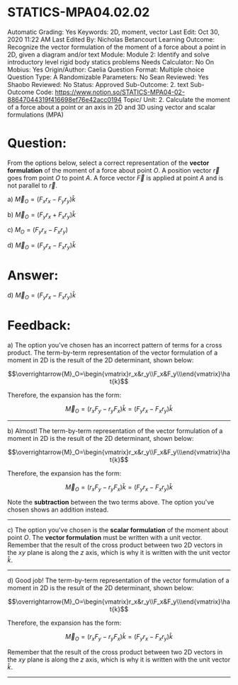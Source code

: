 # STATICS-MPA04.02.02

Automatic Grading: Yes
Keywords: 2D, moment, vector
Last Edit: Oct 30, 2020 11:22 AM
Last Edited By: Nicholas Betancourt
Learning Outcome: Recognize the vector formulation of the moment of a force about a point in 2D, given a diagram and/or text
Module: Module 2: Identify and solve introductory level rigid body statics problems
Needs Calculator: No
On Mobius: Yes
Origin/Author: Caelia
Question Format: Multiple choice
Question Type: A
Randomizable Parameters: No
Sean Reviewed: Yes
Shaobo Reviewed: No
Status: Approved
Sub-Outcome: 2. text
Sub-Outcome Code: https://www.notion.so/STATICS-MPA04-02-88647044319f416698ef76e42acc0194
Topic/ Unit: 2. Calculate the moment of a force about a point or an axis in 2D and 3D using vector and scalar formulations (MPA)

# Question:

From the options below, select a correct representation of the **vector formulation** of the moment of a force about point $O$.  A position vector $\overrightarrow{r}$ goes from point $O$ to point $A$. A force vector $\overrightarrow{F}$ is applied at point $A$ and is not parallel to $\overrightarrow{r}$. 

a) $\overrightarrow{M}_O=(F_xr_x-F_yr_y)\hat{k}$

b) $\overrightarrow{M}_O=(F_yr_x+F_xr_y)\hat{k}$

c) $M_O=(F_yr_x-F_xr_y)$

d) $\overrightarrow{M}_O=(F_yr_x-F_xr_y)\hat{k}$

# Answer:

d) $\overrightarrow{M}_O=(F_yr_x-F_xr_y)\hat{k}$

# Feedback:

a) The option you've chosen has an incorrect pattern of terms for a cross product. The term-by-term representation of the vector formulation of a moment in 2D is the result of the 2D determinant, shown below:

$$\overrightarrow{M}_O=\begin{vmatrix}r_x&r_y\\F_x&F_y\\\end{vmatrix}\hat{k}$$

Therefore, the expansion has the form:

$$\overrightarrow{M}_O=(r_xF
_y-r_yF_x)\hat{k}=(F_yr_x-F_xr_y)\hat{k}$$

---

b) Almost! The term-by-term representation of the vector formulation of a moment in 2D is the result of the 2D determinant, shown below:

$$\overrightarrow{M}_O=\begin{vmatrix}r_x&r_y\\F_x&F_y\\\end{vmatrix}\hat{k}$$

Therefore, the expansion has the form:

$$\overrightarrow{M}_O=(r_xF
_y-r_yF_x)\hat{k}=(F_yr_x-F_xr_y)\hat{k}$$

Note the **subtraction** between the two terms above. The option you've chosen shows an addition instead. 

---

c) The option you've chosen is the **scalar formulation** of the moment about point $O$. The **vector formulation** must be written with a unit vector. Remember that the result of the cross product between two 2D vectors in the $xy$ plane is along the $z$ axis, which is why it is written with the unit vector $\hat{k}$. 

---

d) Good job! The term-by-term representation of the vector formulation of a moment in 2D is the result of the 2D determinant, shown below:

$$\overrightarrow{M}_O=\begin{vmatrix}r_x&r_y\\F_x&F_y\\\end{vmatrix}\hat{k}$$

Therefore, the expansion has the form:

$$\overrightarrow{M}_O=(r_xF
_y-r_yF_x)\hat{k}=(F_yr_x-F_xr_y)\hat{k}$$

Remember that the result of the cross product between two 2D vectors in the $xy$ plane is along the $z$ axis, which is why it is written with the unit vector $\hat{k}$. 

---